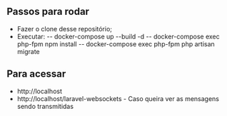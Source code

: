 ## Passos para rodar

- Fazer o clone desse repositório;
- Executar:
-- docker-compose up --build -d
-- docker-compose exec php-fpm npm install
-- docker-compose exec php-fpm php artisan migrate

## Para acessar

- http://localhost
- http://localhost/laravel-websockets - Caso queira ver as mensagens sendo transmitidas